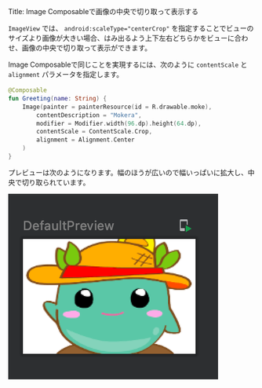 Title: Image Composableで画像の中央で切り取って表示する

`ImageView` では、 `android:scaleType="centerCrop"` を指定することでビューのサイズより画像が大きい場合、はみ出るよう上下左右どちらかをビューに合わせ、画像の中央で切り取って表示ができます。

Image Composableで同じことを実現するには、次のように `contentScale` と `alignment` パラメータを指定します。

```kotlin
@Composable
fun Greeting(name: String) {
    Image(painter = painterResource(id = R.drawable.moke),
        contentDescription = "Mokera",
        modifier = Modifier.width(96.dp).height(64.dp),
        contentScale = ContentScale.Crop,
        alignment = Alignment.Center
    )
}
```

プレビューは次のようになります。幅のほうが広いので幅いっぱいに拡大し、中央で切り取られています。

![プレビュー](./centerCrop1.png)
